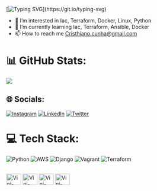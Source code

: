 [![Typing SVG](https://readme-typing-svg.demolab.com?font=Fira+Code&pause=1000&color=0EF2F7&width=435&lines=BEM+VINDO!)](https://git.io/typing-svg)
- 👀 I’m interested in Iac, Terraform, Docker, Linux, Python
- 🌱 I’m currently learning Iac, Terraform, Ansible, Docker
- 📫 How to reach me Cristhiano.cunha@gmail.com

# 📊 GitHub Stats:

![](https://github-readme-stats.vercel.app/api/top-langs/?username=cristhianocunha&theme=vue-dark&hide_border=false&include_all_commits=false&count_private=false&layout=compact)


## 🌐 Socials:
[![Instagram](https://img.shields.io/badge/Instagram-%23E4405F.svg?logo=Instagram&logoColor=white)](https://instagram.com/cristhianocunha) [![LinkedIn](https://img.shields.io/badge/LinkedIn-%230077B5.svg?logo=linkedin&logoColor=white)](https://linkedin.com/in/cristhiano-cunha) [![Twitter](https://img.shields.io/badge/Twitter-%231DA1F2.svg?logo=Twitter&logoColor=white)](https://twitter.com/cristhianocunha) 

# 💻 Tech Stack:
![Python](https://img.shields.io/badge/python-3670A0?style=for-the-badge&logo=python&logoColor=ffdd54) ![AWS](https://img.shields.io/badge/AWS-%23FF9900.svg?style=for-the-badge&logo=amazon-aws&logoColor=white) ![Django](https://img.shields.io/badge/django-%23092E20.svg?style=for-the-badge&logo=django&logoColor=white) ![Vagrant](https://img.shields.io/badge/vagrant-%231563FF.svg?style=for-the-badge&logo=vagrant&logoColor=white) ![Terraform](https://img.shields.io/badge/terraform-%235835CC.svg?style=for-the-badge&logo=terraform&logoColor=white)

<div style="display: inline_block"><br>
  <img align="center" alt="Vini-Aws" height="30" width="40" src="https://cdn.jsdelivr.net/gh/devicons/devicon/icons/amazonwebservices/amazonwebservices-original.svg">
  <img align="center" alt="Vini-Debian" height="30" width="40" src="https://cdn.jsdelivr.net/gh/devicons/devicon/icons/debian/debian-original.svg">
  <img align="center" alt="Vini-Ubuntu" height="30" width="40" src="https://cdn.jsdelivr.net/gh/devicons/devicon/icons/ubuntu/ubuntu-plain.svg">
  <!--
  <img align="center" alt="Vini-Jenkins" height="30" width="40" src="https://cdn.jsdelivr.net/gh/devicons/devicon/icons/jenkins/jenkins-original.svg">
  -->
  <img align="center" alt="Vini-Docker" height="30" width="40" src="https://cdn.jsdelivr.net/gh/devicons/devicon/icons/docker/docker-original.svg">
   <!--
  <img align="right" alt="Vini-avatar" height="150" style="border-radius:50px;" src="https://i.ibb.co/rtHmqZm/avatar.png">
  -->
</div>

<div>

